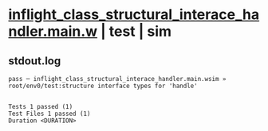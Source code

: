 # [inflight_class_structural_interace_handler.main.w](../../../../../examples/tests/valid/inflight_class_structural_interace_handler.main.w) | test | sim

## stdout.log
```log
pass ─ inflight_class_structural_interace_handler.main.wsim » root/env0/test:structure interface types for 'handle'
 
 
Tests 1 passed (1)
Test Files 1 passed (1)
Duration <DURATION>
```


